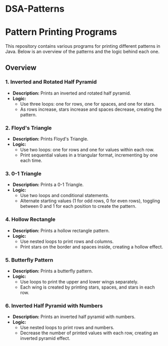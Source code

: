 # DSA-Patterns

# Pattern Printing Programs

This repository contains various programs for printing different patterns in Java. Below is an overview of the patterns and the logic behind each one.

## Overview

### 1. Inverted and Rotated Half Pyramid
- **Description:** Prints an inverted and rotated half pyramid.
- **Logic:** 
  - Use three loops: one for rows, one for spaces, and one for stars.
  - As rows increase, stars increase and spaces decrease, creating the pattern.

### 2. Floyd's Triangle
- **Description:** Prints Floyd's Triangle.
- **Logic:**
  - Use two loops: one for rows and one for values within each row.
  - Print sequential values in a triangular format, incrementing by one each time.

### 3. 0-1 Triangle
- **Description:** Prints a 0-1 Triangle.
- **Logic:**
  - Use two loops and conditional statements.
  - Alternate starting values (1 for odd rows, 0 for even rows), toggling between 0 and 1 for each position to create the pattern.

### 4. Hollow Rectangle
- **Description:** Prints a hollow rectangle pattern.
- **Logic:**
  - Use nested loops to print rows and columns.
  - Print stars on the border and spaces inside, creating a hollow effect.

### 5. Butterfly Pattern
- **Description:** Prints a butterfly pattern.
- **Logic:**
  - Use loops to print the upper and lower wings separately.
  - Each wing is created by printing stars, spaces, and stars in each row.

### 6. Inverted Half Pyramid with Numbers
- **Description:** Prints an inverted half pyramid with numbers.
- **Logic:**
  - Use nested loops to print rows and numbers.
  - Decrease the number of printed values with each row, creating an inverted pyramid effect.
